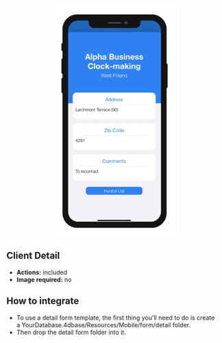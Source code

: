 <p align="center"><img src="https://github.com/4d-for-ios/4d-for-ios-form-detail-ClientDetail/blob/master/template.gif" alt="Client Detail" height="auto" width="300"></p>

## Client Detail

* **Actions:** included
* **Image required:** no

## How to integrate

* To use a detail form template, the first thing you'll need to do is create a YourDatabase.4dbase/Resources/Mobile/form/detail folder.
* Then drop the detail form folder into it.
